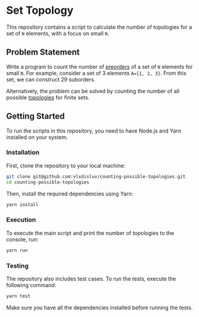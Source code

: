 # Set Topology

This repository contains a script to calculate the number of topologies for a set of `N` elements, with a focus on small `N`.

## Problem Statement

Write a program to count the number of [preorders](https://en.wikipedia.org/wiki/Preorder) of a set of `N` elements for small `N`. For example, consider a set of 3 elements `A={1, 2, 3}`. From this set, we can construct 29 suborders.

Alternatively, the problem can be solved by counting the number of all possible [topologies](https://en.wikipedia.org/wiki/Finite_topological_space) for finite sets.

## Getting Started

To run the scripts in this repository, you need to have Node.js and Yarn installed on your system.

### Installation

First, clone the repository to your local machine:

```bash
git clone git@github.com:vlxdisluv/counting-possible-topologies.git
cd counting-possible-topologies
```

Then, install the required dependencies using Yarn:

```bash
yarn install
```

### Execution

To execute the main script and print the number of topologies to the console, run:

```bash
yarn run
```

### Testing

The repository also includes test cases. To run the tests, execute the following command:

```bash
yarn test
```

Make sure you have all the dependencies installed before running the tests.
